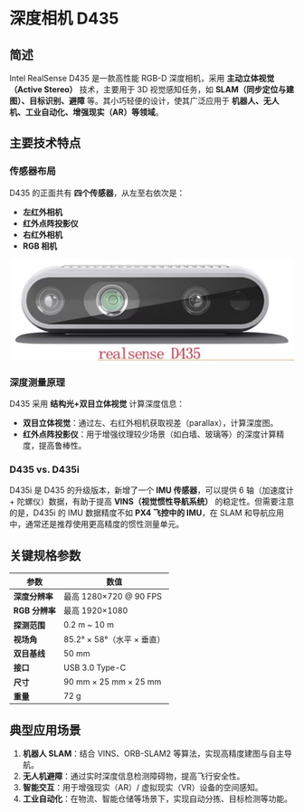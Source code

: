 # 深度相机 D435

## 简述

Intel RealSense D435 是一款高性能 RGB-D 深度相机，采用 **主动立体视觉（Active Stereo）** 技术，主要用于 3D 视觉感知任务，如 **SLAM（同步定位与建图）、目标识别、避障** 等。其小巧轻便的设计，使其广泛应用于 **机器人、无人机、工业自动化、增强现实（AR）等领域**。

## 主要技术特点

### 传感器布局

D435 的正面共有 **四个传感器**，从左至右依次是：

- **左红外相机**
- **红外点阵投影仪**
- **右红外相机**
- **RGB 相机**

![](./assets/d435.jpg)

### 深度测量原理

D435 采用 **结构光+双目立体视觉** 计算深度信息：

- **双目立体视觉**：通过左、右红外相机获取视差（parallax），计算深度图。
- **红外点阵投影仪**：用于增强纹理较少场景（如白墙、玻璃等）的深度计算精度，提高鲁棒性。

### D435 vs. D435i

D435i 是 D435 的升级版本，新增了一个 **IMU 传感器**，可以提供 6 轴（加速度计 + 陀螺仪）数据，有助于提高 **VINS（视觉惯性导航系统）** 的稳定性。但需要注意的是，D435i 的 IMU 数据精度不如 **PX4 飞控中的 IMU**，在 SLAM 和导航应用中，通常还是推荐使用更高精度的惯性测量单元。

## 关键规格参数

| 参数           | 数值                       |
| -------------- | -------------------------- |
| **深度分辨率** | 最高 1280×720 @ 90 FPS     |
| **RGB 分辨率** | 最高 1920×1080             |
| **探测范围**   | 0.2 m ~ 10 m               |
| **视场角**     | 85.2° × 58°（水平 × 垂直） |
| **双目基线**   | 50 mm                      |
| **接口**       | USB 3.0 Type-C             |
| **尺寸**       | 90 mm × 25 mm × 25 mm      |
| **重量**       | 72 g                       |

## 典型应用场景

1. **机器人 SLAM**：结合 VINS、ORB-SLAM2 等算法，实现高精度建图与自主导航。
2. **无人机避障**：通过实时深度信息检测障碍物，提高飞行安全性。
3. **智能交互**：用于增强现实（AR）/ 虚拟现实（VR）设备的空间感知。
4. **工业自动化**：在物流、智能仓储等场景下，实现自动分拣、目标检测等功能。
